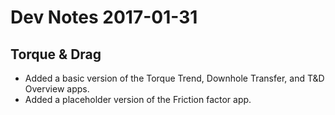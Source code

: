 # Dev Notes 2017-01-31

## Torque & Drag

* Added a basic version of the Torque Trend, Downhole Transfer, and T&D Overview apps.
* Added a placeholder version of the Friction factor app.

